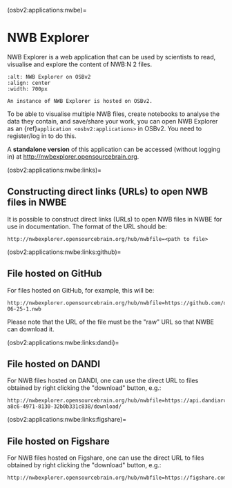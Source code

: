 (osbv2:applications:nwbe)=
# NWB Explorer

NWB Explorer is a web application that can be used by scientists to read, visualise and explore the content of NWB:N 2 files.

```{figure} ../images/nwbe.png
:alt: NWB Explorer on OSBv2
:align: center
:width: 700px

An instance of NWB Explorer is hosted on OSBv2.

```

To be able to visualise multiple NWB files, create notebooks to analyse the data they contain, and save/share your work, you can open NWB Explorer as an {ref}`application <osbv2:applications>` in OSBv2. You need to register/log in to do this. 

A **standalone version** of this application can be accessed (without logging in) at http://nwbexplorer.opensourcebrain.org.


(osbv2:applications:nwbe:links)=
## Constructing direct links (URLs) to open NWB files in NWBE

It is possible to construct direct links (URLs) to open NWB files in NWBE for use in documentation.
The format of the URL should be:

```
http://nwbexplorer.opensourcebrain.org/hub/nwbfile=<path to file>
```


(osbv2:applications:nwbe:links:github)=
## File hosted on GitHub

For files hosted on GitHub, for example, this will be:

```
http://nwbexplorer.opensourcebrain.org/hub/nwbfile=https://github.com/openworm/WormsenseLab_ASH/raw/main/test_data/07-06-25-1.nwb
```

Please note that the URL of the file must be the "raw" URL so that NWBE can download it.


(osbv2:applications:nwbe:links:dandi)=
## File hosted on DANDI

For NWB files hosted on DANDI, one can use the direct URL to files obtained by right clicking the "download" button, e.g.:

```
http://nwbexplorer.opensourcebrain.org/hub/nwbfile=https://api.dandiarchive.org/api/assets/0acc0d47-a8c6-4971-8130-32b0b331c838/download/
```

(osbv2:applications:nwbe:links:figshare)=
## File hosted on Figshare

For NWB files hosted on Figshare, one can use the direct URL to files obtained by right clicking the "download" button, e.g.:
```
http://nwbexplorer.opensourcebrain.org/hub/nwbfile=https://figshare.com/ndownloader/files/22248861
```

